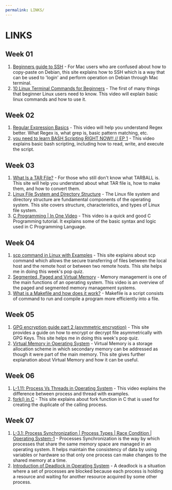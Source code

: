 ```yaml
---
permalink: LINKS/
---
```


# LINKS
## Week 01
1. [Beginners guide to SSH](https://dev.to/developertharun/easy-way-to-ssh-into-virtualbox-machine-any-os-just-x-steps-5d9i) - For Mac users who are confused about how to copy-paste on Debian, this site explains how to SSH which is a way that can be used to 'login' and perform operation on Debian through Mac terminal.
2. [10 Linux Terminal Commands for Beginners](https://www.youtube.com/watch?v=CpTfQ-q6MPU) - The first of many things that beginner Linux users need to know. This video will explain basic linux commands and how to use it.
## Week 02
1. [Regular Expression Basics](https://www.youtube.com/watch?v=KJG1dETacLI&t=1701s) - This video will help you understand Regex better. What Regex is, what grep is, basic pattern matching, etc.
2. [you need to learn BASH Scripting RIGHT NOW!! // EP 1](https://www.youtube.com/watch?v=SPwyp2NG-bE&t=319s) - This video explains basic bash scripting, including how to read, write, and execute the script.
## Week 03
1. [What Is a TAR File?](https://www.lifewire.com/tar-file-2622386) - For those who still don't know what TARBALL is. This site will help you understand about what TAR file is, how to make them, and how to convert them.
2. [Linux File System and Directory Structure](https://www.scaler.com/topics/linux-tutorial/file-system-of-linux/) - The Linux file system and directory structure are fundamental components of the operating system. This site covers structure, characteristics, and types of Linux file system.
3. [C Programming | In One Video](https://www.youtube.com/watch?v=3lQEunpmtRA) - This video is a quick and good C Programming tutorial. It explains some of the basic syntax and logic used in C Programming Language.
## Week 04
1. [scp command in Linux with Examples](https://www.geeksforgeeks.org/scp-command-in-linux-with-examples/) - This site explains about scp command which allows the secure transferring of files between the local host and the remote host or between two remote hosts. This site helps me in doing this week's pop quiz.
2. [Segmented, Paged and Virtual Memory](https://www.youtube.com/watch?v=p9yZNLeOj4s) - Memory management is one of the main functions of an operating system.  This video is an overview of the paged and segmented memory management systems.
3. [What is a Makefile and how does it work?](https://opensource.com/article/18/8/what-how-makefile) - Makefile is a script consists of command to run and compile a program more efficiently into a file.
## Week 05
1. [GPG encryption guide part 2 (asymmetric encryption)](https://tutonics.com/articles/gpg-encryption-guide-part-2-asymmetric-encryption/) - This site provides a guide on how to encrypt or decrypt file asymmetrically with GPG Keys. This site helps me in doing this week's pop quiz.
2. [Virtual Memory in Operating System](https://www.geeksforgeeks.org/virtual-memory-in-operating-system/) - Virtual Memory is a storage allocation scheme in which secondary memory can be addressed as though it were part of the main memory. This site gives further explanation about Virtual Memory and how it can be useful.
## Week 06
1. [L-1.11: Process Vs Threads in Operating System](https://www.youtube.com/watch?v=ITc09gOrqZk) - This video explains the difference between process and thread with examples.
2. [fork() in C](https://www.geeksforgeeks.org/fork-system-call/) - This site explains about fork function in C that is used for creating the duplicate of the calling process.
## Week 07
1. [L-3.1: Process Synchronization | Process Types | Race Condition | Operating System-1](https://www.youtube.com/watch?v=3Eaw1SSIqRg) - Processes Synchronization is the way by which processes that share the same memory space are managed in an operating system. It helps maintain the consistency of data by using variables or hardware so that only one process can make changes to the shared memory at a time.
2. [Introduction of Deadlock in Operating System](https://www.geeksforgeeks.org/introduction-of-deadlock-in-operating-system/) - A deadlock is a situation where a set of processes are blocked because each process is holding a resource and waiting for another resource acquired by some other process.
